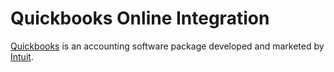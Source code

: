 # Quickbooks Online Integration

[Quickbooks](http://quickbooks.intuit.com) is an accounting software package developed and marketed by [Intuit](http://www.intuit.com).

